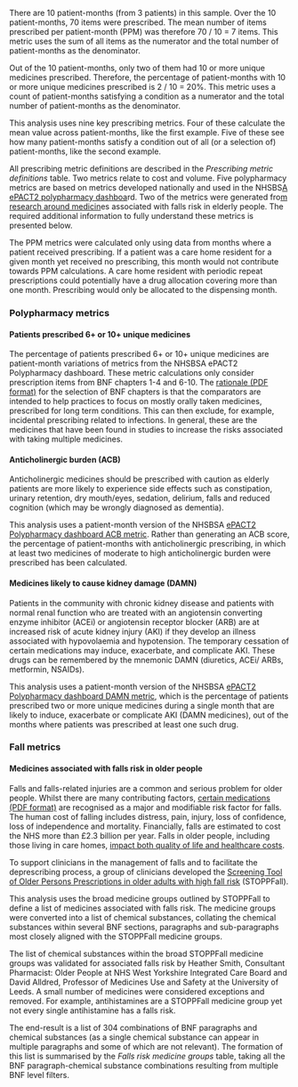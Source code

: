 There are 10 patient-months (from 3 patients) in this sample. Over the 10 patient-months, 70 items were prescribed. The mean number of items prescribed per patient-month (PPM) was therefore 70 / 10 = 7 items. This metric uses the sum of all items as the numerator and the total number of patient-months as the denominator.

Out of the 10 patient-months, only two of them had 10 or more unique medicines prescribed. Therefore, the percentage of patient-months with 10 or more unique medicines prescribed is 2 / 10 = 20%. This metric uses a count of patient-months satisfying a condition as a numerator and the total number of patient-months as the denominator.

This analysis uses nine key prescribing metrics. Four of these calculate the mean value across patient-months, like the first example. Five of these see how many patient-months satisfy a condition out of all (or a selection of) patient-months, like the second example.

All prescribing metric definitions are described in the _Prescribing metric definitions_ table. Two metrics relate to cost and volume. Five polypharmacy metrics are based on metrics developed nationally and used in the NHSBS[A ePACT2 polypharmacy dashboa](https://www.nhsbsa.nhs.uk/access-our-data-products/epact2/dashboards-and-specifications/medicines-optimisation-polypharmacy)rd. Two of the metrics were generated fro[m research around medicin](https://www.nice.org.uk/guidance/cg161)es associated with falls risk in elderly people. The required additional information to fully understand these metrics is presented below.

The PPM metrics were calculated only using data from months where a patient received prescribing. If a patient was a care home resident for a given month yet received no prescribing, this month would not contribute towards PPM calculations. A care home resident with periodic repeat prescriptions could potentially have a drug allocation covering more than one month. Prescribing would only be allocated to the dispensing month.

### Polypharmacy metrics

#### Patients prescribed 6+ or 10+ unique medicines

The percentage of patients prescribed 6+ or 10+ unique medicines are patient-month variations of metrics from the NHSBSA ePACT2 Polypharmacy dashboard. These metric calculations only consider prescription items from BNF chapters 1-4 and 6-10. The [rationale (PDF format)](https://www.nhsbsa.nhs.uk/sites/default/files/2018-02/PolyPharmacy%20Specification%20v1%200%20July%202017_0.pdf) for the selection of BNF chapters is that the comparators are intended to help practices to focus on mostly orally taken medicines, prescribed for long term conditions. This can then exclude, for example, incidental prescribing related to infections. In general, these are the medicines that have been found in studies to increase the risks associated with taking multiple medicines.

#### Anticholinergic burden (ACB)

Anticholinergic medicines should be prescribed with caution as elderly patients are more likely to experience side effects such as constipation, urinary retention, dry mouth/eyes, sedation, delirium, falls and reduced cognition (which may be wrongly diagnosed as dementia).

This analysis uses a patient-month version of the NHSBSA [ePACT2 Polypharmacy dashboard ACB metric](https://view.officeapps.live.com/op/view.aspx?src=https%3A%2F%2Fwww.nhsbsa.nhs.uk%2Fsites%2Fdefault%2Ffiles%2F2021-02%2FACB1_specification_MH_v1.1_Feb2021.docx&wdOrigin=BROWSELINK). Rather than generating an ACB score, the percentage of patient-months with anticholinergic prescribing, in which at least two medicines of moderate to high anticholinergic burden were prescribed has been calculated.

#### Medicines likely to cause kidney damage (DAMN)

Patients in the community with chronic kidney disease and patients with normal renal function who are treated with an angiotensin converting enzyme inhibitor (ACEi) or angiotensin receptor blocker (ARB) are at increased risk of acute kidney injury (AKI) if they develop an illness associated with hypovolaemia and hypotension. The temporary cessation of certain medications may induce, exacerbate, and complicate AKI. These drugs can be remembered by the mnemonic DAMN (diuretics, ACEi/ ARBs, metformin, NSAIDs).

This analysis uses a patient-month version of the NHSBSA [ePACT2 Polypharmacy dashboard DAMN metric](https://www.nhsbsa.nhs.uk/sites/default/files/2018-02/PolyPharmacy%20Specification%20v1%200%20July%202017_0.pdf), which is the percentage of patients prescribed two or more unique medicines during a single month that are likely to induce, exacerbate or complicate AKI (DAMN medicines), out of the months where patients was prescribed at least one such drug.

### Fall metrics

#### Medicines associated with falls risk in older people

Falls and falls-related injuries are a common and serious problem for older people. Whilst there are many contributing factors, [certain medications (PDF format)](https://pubmed.ncbi.nlm.nih.gov/29396189/) are recognised as a major and modifiable risk factor for falls. The human cost of falling includes distress, pain, injury, loss of confidence, loss of independence and mortality. Financially, falls are estimated to cost the NHS more than £2.3 billion per year. Falls in older people, including those living in care homes, [impact both quality of life and healthcare costs](https://www.nice.org.uk/guidance/cg161).

To support clinicians in the management of falls and to facilitate the deprescribing process, a group of clinicians developed the [Screening Tool of Older Persons Prescriptions in older adults with high fall risk](https://academic.oup.com/ageing/article/50/4/1189/6043386) (STOPPFall).

This analysis uses the broad medicine groups outlined by STOPPFall to define a list of medicines associated with falls risk. The medicine groups were converted into a list of chemical substances, collating the chemical substances within several BNF sections, paragraphs and sub-paragraphs most closely aligned with the STOPPFall medicine groups.

The list of chemical substances within the broad STOPPFall medicine groups was validated for associated falls risk by Heather Smith, Consultant Pharmacist: Older People at NHS West Yorkshire Integrated Care Board and David Alldred, Professor of Medicines Use and Safety at the University of Leeds. A small number of medicines were considered exceptions and removed. For example, antihistamines are a STOPPFall medicine group yet not every single antihistamine has a falls risk.

The end-result is a list of 304 combinations of BNF paragraphs and chemical substances (as a single chemical substance can appear in multiple paragraphs and some of which are not relevant). The formation of this list is summarised by the _Falls risk medicine groups_ table, taking all the BNF paragraph-chemical substance combinations resulting from multiple BNF level filters.
